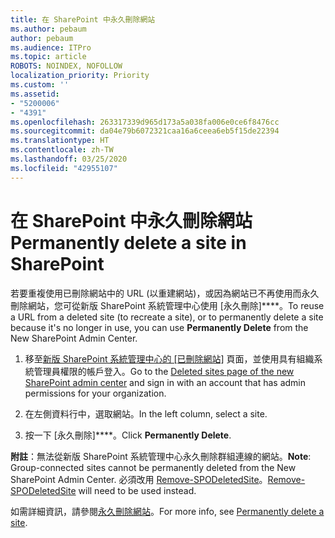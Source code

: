 ```yaml
---
title: 在 SharePoint 中永久刪除網站
ms.author: pebaum
author: pebaum
ms.audience: ITPro
ms.topic: article
ROBOTS: NOINDEX, NOFOLLOW
localization_priority: Priority
ms.custom: ''
ms.assetid:
- "5200006"
- "4391"
ms.openlocfilehash: 263317339d965d173a5a038fa006e0ce6f8476cc
ms.sourcegitcommit: da04e79b6072321caa16a6ceea6eb5f15de22394
ms.translationtype: HT
ms.contentlocale: zh-TW
ms.lasthandoff: 03/25/2020
ms.locfileid: "42955107"
---
```

# <a name="permanently-delete-a-site-in-sharepoint"></a><span data-ttu-id="ce0b0-102">在 SharePoint 中永久刪除網站</span><span class="sxs-lookup"><span data-stu-id="ce0b0-102">Permanently delete a site in SharePoint</span></span>

<span data-ttu-id="ce0b0-103">若要重複使用已刪除網站中的 URL (以重建網站)，或因為網站已不再使用而永久刪除網站，您可從新版 SharePoint 系統管理中心使用 [永久刪除]\*\*\*\*。</span><span class="sxs-lookup"><span data-stu-id="ce0b0-103">To reuse a URL from a deleted site (to recreate a site), or to permanently delete a site because it's no longer in use, you can use **Permanently Delete** from the New SharePoint Admin Center.</span></span> 

1. <span data-ttu-id="ce0b0-104">移至[新版 SharePoint 系統管理中心的 [已刪除網站]](https://admin.microsoft.com/sharepoint?page=recycleBin&modern=true) 頁面，並使用具有組織系統管理員權限的帳戶登入。</span><span class="sxs-lookup"><span data-stu-id="ce0b0-104">Go to the [Deleted sites page of the new SharePoint admin center](https://admin.microsoft.com/sharepoint?page=recycleBin&modern=true) and sign in with an account that has admin permissions for your organization.</span></span> 

2. <span data-ttu-id="ce0b0-105">在左側資料行中，選取網站。</span><span class="sxs-lookup"><span data-stu-id="ce0b0-105">In the left column, select a site.</span></span> 

3. <span data-ttu-id="ce0b0-106">按一下 [永久刪除]\*\*\*\*。</span><span class="sxs-lookup"><span data-stu-id="ce0b0-106">Click **Permanently Delete**.</span></span> 

<span data-ttu-id="ce0b0-107">**附註**：無法從新版 SharePoint 系統管理中心永久刪除群組連線的網站。</span><span class="sxs-lookup"><span data-stu-id="ce0b0-107">**Note**: Group-connected sites cannot be permanently deleted from the New SharePoint Admin Center.</span></span> <span data-ttu-id="ce0b0-108">必須改用 [Remove-SPODeletedSite](https://docs.microsoft.com/powershell/module/sharepoint-online/remove-spodeletedsite)。</span><span class="sxs-lookup"><span data-stu-id="ce0b0-108">[Remove-SPODeletedSite](https://docs.microsoft.com/powershell/module/sharepoint-online/remove-spodeletedsite) will need to be used instead.</span></span>  

<span data-ttu-id="ce0b0-109">如需詳細資訊，請參閱[永久刪除網站](https://docs.microsoft.com/sharepoint/delete-site-collection#permanently-delete-a-site)。</span><span class="sxs-lookup"><span data-stu-id="ce0b0-109">For more info, see [Permanently delete a site](https://docs.microsoft.com/sharepoint/delete-site-collection#permanently-delete-a-site).</span></span> 

